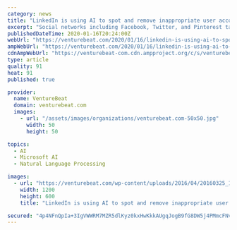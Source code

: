 ```yaml
---
category: news
title: "LinkedIn is using AI to spot and remove inappropriate user accounts"
excerpt: "Social networks including Facebook, Twitter, and Pinterest tap AI and machine learning systems to detect and remove abusive content, as does LinkedIn. The Microsoft-owned platform — which has over 660 million users, 303 million of which are active monthly — today detailed its approach to handling profiles containing inappropriate content ..."
publishedDateTime: 2020-01-16T20:24:00Z
webUrl: "https://venturebeat.com/2020/01/16/linkedin-is-using-ai-to-spot-and-remove-inappropriate-user-accounts/"
ampWebUrl: "https://venturebeat.com/2020/01/16/linkedin-is-using-ai-to-spot-and-remove-inappropriate-user-accounts/amp/"
cdnAmpWebUrl: "https://venturebeat-com.cdn.ampproject.org/c/s/venturebeat.com/2020/01/16/linkedin-is-using-ai-to-spot-and-remove-inappropriate-user-accounts/amp/"
type: article
quality: 91
heat: 91
published: true

provider:
  name: VentureBeat
  domain: venturebeat.com
  images:
    - url: "/assets/images/organizations/venturebeat.com-50x50.jpg"
      width: 50
      height: 50

topics:
  - AI
  - Microsoft AI
  - Natural Language Processing

images:
  - url: "https://venturebeat.com/wp-content/uploads/2016/04/20160325_135925-e1579206214251.jpg?fit=1200%2C600&strip=all"
    width: 1200
    height: 600
    title: "LinkedIn is using AI to spot and remove inappropriate user accounts"

secured: "4p4NFnQpIa+3IgVWWRM7MZR5dlKyz0kxHwKkkAUgqJogB9fG8DW5j4PMmcFNvQqOyKpmxXHkSDDA50olqYmpi1Hd+nXDa21btwBizrfSy8praPnbgmhi8SleHAfrXHD40gIlSuY8Y7pxbH9j06BOd00PR1PFyBfGHk3jt13E9MQLaQIbEB7PB5gEHlZJCmfkvWrNQvEjZWO6k9QiY1oTyozX4gTL0xOXzUNUOwZf9mjQcje4j9eZ0BwgN63d7GzWrjsQYUCW4r40qW7WHRub8fSp5bTogzskk/wwH0i3F3bNmnRfAaNJxz0Ps/nA8FoI/M/S6kvtDxsw4OX7uSZobpSWgyf2HVM3HetlMvxaWjVmUbzlURlGX1D1lnucKFdT1zdCKLGvBLvvKySni5Hhx5xexdo9xnzG5G/9cnPTpqfa65VUy+jWjaSIw88dxfVBdxrf62TcK4N/0YY50jy3bw==;/zqSYwGbSqmHyJzuohF+RA=="
---
```


